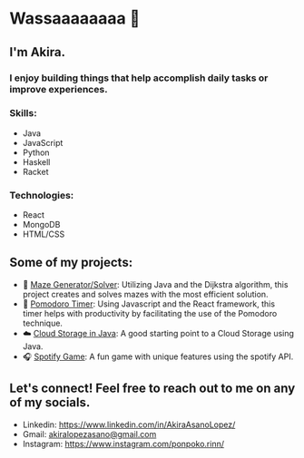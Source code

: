 # Wassaaaaaaaa 🌊

## I'm Akira. 

### I enjoy building things that help accomplish daily tasks or improve experiences.

### Skills:
- Java
- JavaScript
- Python
- Haskell
- Racket

### Technologies:
- React
- MongoDB
- HTML/CSS

## Some of my projects:
  - 🧱 [Maze Generator/Solver](https://github.com/Vnnxy/Maze-Creator-Solver): Utilizing Java and the Dijkstra algorithm, this project creates and solves mazes with the most efficient solution.
  - 🍅 [Pomodoro Timer](https://github.com/Vnnxy/Pomodoro): Using Javascript and the React framework, this timer helps with productivity by facilitating the use of the Pomodoro technique.
  - ☁️  [Cloud Storage in Java](https://github.com/Vnnxy/MyP_2024-1/tree/main/proyecto2): A good starting point to a Cloud Storage using Java.
  - 🎧 [Spotify Game](https://github.com/Vnnxy/SpotifyRatherGame): A fun game with unique features using the spotify API.

## Let's connect! Feel free to reach out to me on any of my socials.
- Linkedin: https://www.linkedin.com/in/AkiraAsanoLopez/
- Gmail: akiralopezasano@gmail.com
- Instagram: https://www.instagram.com/ponpoko.rinn/
